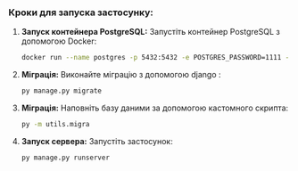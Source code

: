 ### Кроки  для запуска застосунку:

1. **Запуск контейнера PostgreSQL:**
   Запустіть контейнер PostgreSQL з допомогою Docker:
   ```bash
   docker run --name postgres -p 5432:5432 -e POSTGRES_PASSWORD=1111 -d postgres
2. **Міграція:**
   Виконайте міграцію з допомогою django :
   ```bash
   py manage.py migrate 
3. **Міграція:**
   Наповніть базу даними за допомогою кастомного скрипта:
   ```bash
   py -m utils.migra
4. **Запуск сервера:**
    Запустіть застосунок:
    ```bash
   py manage.py runserver 
